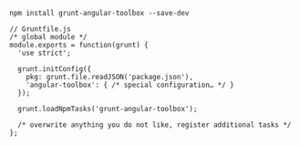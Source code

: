 `npm install grunt-angular-toolbox --save-dev`

<pre class="fragment"><code class="js">// Gruntfile.js
/* global module */
module.exports = function(grunt) {
  'use strict';

  grunt.initConfig({
    pkg: grunt.file.readJSON('package.json'),
    'angular-toolbox': { /* special configuration… */ }
  });

  grunt.loadNpmTasks('grunt-angular-toolbox');

  /* overwrite anything you do not like, register additional tasks */
};</code></pre>


